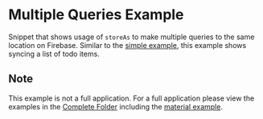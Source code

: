 # Multiple Queries Example

Snippet that shows usage of `storeAs` to make multiple queries to the same location on Firebase. Similar to the [simple example](https://github.com/nader2560/react-redux-firebase/tree/master/examples/simple), this example shows syncing a list of todo items.

## Note

This example is not a full application. For a full application please view the examples in the [Complete Folder](https://github.com/nader2560/react-redux-firebase/tree/master/examples/complete) including the [material example](https://github.com/nader2560/react-redux-firebase/tree/master/examples/complete/material).
